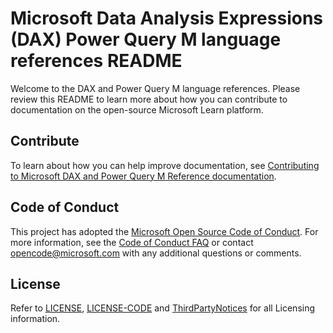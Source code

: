 # Microsoft Data Analysis Expressions (DAX) Power Query M language references README

Welcome to the DAX and Power Query M language references. Please review this README to learn more about how you can contribute to documentation on the open-source Microsoft Learn platform.

## Contribute

To learn about how you can help improve documentation, see [Contributing to Microsoft DAX and Power Query M Reference documentation](https://github.com/MicrosoftDocs/query-docs-pr/blob/main/CONTRIBUTING.md).

## Code of Conduct

This project has adopted the [Microsoft Open Source Code of Conduct](https://opensource.microsoft.com/codeofconduct/).
For more information, see the [Code of Conduct FAQ](https://opensource.microsoft.com/codeofconduct/faq/) or contact [opencode@microsoft.com](mailto:opencode@microsoft.com) with any additional questions or comments.

## License

Refer to [LICENSE](LICENSE), [LICENSE-CODE](LICENSE-CODE) and [ThirdPartyNotices](ThirdPartyNotices.md) for all Licensing information.
